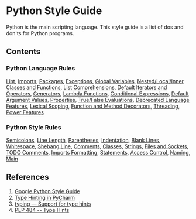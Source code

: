 # Python Style Guide

Python is the main scripting language. This style guide is a list of dos and don'ts for Python programs.

## Contents

### Python Language Rules

[Lint](python-language-rules/lint.md),
[Imports](python-language-rules/imports.md),
[Packages](python-language-rules/packages.md),
[Exceptions](python-language-rules/exceptions.md),
[Global Variables](python-language-rules/global-variables.md),
[Nested/Local/Inner Classes and Functions](python-language-rules/classes-and-functions.md),
[List Comprehensions](python-language-rules/list-comprehensions.md),
[Default Iterators and Operators](python-language-rules/iterators-and-operators.md),
[Generators](python-language-rules/generators.md),
[Lambda Functions](python-language-rules/lambda-functions.md),
[Conditional Expressions](python-language-rules/conditional-expressions.md),
[Default Argument Values](python-language-rules/argument-values.md),
[Properties](python-language-rules/properties.md),
[True/False Evaluations](python-language-rules/evaluations.md),
[Deprecated Language Features](python-language-rules/deprecated-language-features.md),
[Lexical Scoping](python-language-rules/lexical-scoping.md),
[Function and Method Decorators](python-language-rules/decorators.md),
[Threading](python-language-rules/threading.md),
[Power Features](python-language-rules/power-features.md)

### Python Style Rules

[Semicolons](python-style-rules/semicolons.md),
[Line Length](python-style-rules/line-length.md),
[Parentheses](python-style-rules/parentheses.md),
[Indentation](python-style-rules/indentation.md),
[Blank Lines](python-style-rules/blank-lines.md),
[Whitespace](python-style-rules/whitespace.md),
[Shebang Line](python-style-rules/shebang-line.md),
[Comments](python-style-rules/comments.md),
[Classes](python-style-rules/classes.md),
[Strings](python-style-rules/strings.md),
[Files and Sockets](python-style-rules/files-and-sockets.md),
[TODO Comments](python-style-rules/todo-comments.md),
[Imports Formatting](python-style-rules/imports-formatting.md),
[Statements](python-style-rules/statements.md),
[Access Control](python-style-rules/access-control.md),
[Naming](python-style-rules/naming.md),
[Main](python-style-rules/main.md)

## References

1. [Google Python Style Guide][google-python-style-guide]
2. [Type Hinting in PyCharm][type-hinting-in-pycharm]
3. [typing — Support for type hints][hints]
4. [PEP 484 -- Type Hints][pep484]


[google-python-style-guide]: https://google.github.io/styleguide/pyguide.html
[type-hinting-in-pycharm]: https://www.jetbrains.com/help/pycharm/type-hinting-in-product.html
[hints]: https://docs.python.org/3/library/typing.html
[pep484]: https://www.python.org/dev/peps/pep-0484/
